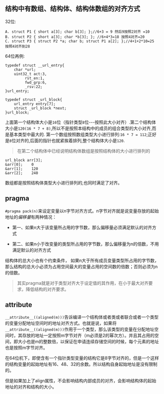 ## 结构中有数组、结构体、结构体数组的对齐方式
32位:
```
A. struct P1 { short a[3]; char b[3]; };//6+3 = 9 然后9按照2对齐 =10
B. struct P2 { short a[3]; char *b[3]; }; //6+4*3=18 按照4对齐=20
C. struct P3 { struct P2 *a; char b; struct P1 a[2]; };//4+1+2*10=25  按照4对齐到28
```
64位再例:
```
typedef struct __url_entry{
	char *url;
	uint32_t act:3,
		 rst_en:1,
		 fwd_grp:6,
		 _rsv:22;
}url_entry;

typedef struct _url_block{
	url_entry entry[7];
	struct _url_block *next;
}url_block;
```
上面第一个结构体大小是`16`位（指针类型`8`位---按照此大小对齐）.第二个结构体大小是`120(16 * 7 + 8)`,所以不是按照本结构中的成员的组合类型的大小对齐,而是基本类型中最大的.
第一个数组按照数组类型大小进行排列:`16 * 7 = 112`;正好是`8`位对齐的,后面的指针也就紧挨着排列,整个结构体大小是`120`.

> 在第二个结构体中已经说明结构体数组是按照结构体的大小进行排列的
```
url_block arr[3];
&arr[0];	0
&arr[1];	120
&arr[2];	240
```
数组都是按照结构体类型大小进行排列的,也同时满足了对齐。

## pragma
`#pragma pack(n)`来设定变量以n字节对齐方式。n字节对齐就是说变量存放的起始地址的$偏移量$有两种情况：
* 第一、如果n大于该变量所占用的字节数，那么偏移量必须满足默认的对齐方式
 
* 第二、如果n小于改变量的类型所占用的字节数，那么偏移量为n的倍数，不用满足默认的对齐方式

结构体的总大小也有个约束条件， 如果n大于所有成员变量类型所占用的字节数，那么结构的总大小必须为占用空间最大的变量占用的空间数的倍数；否则必须为n的倍数。

> 其实pragma就是对于类型对齐大于设定值的其作用，在小于最大对齐要求，降低结构的对齐要求。

## __attribute__
`__attribute__((aligned(m)))`告诉编译一个结构体或者类或者联合或者一个类型的变量分配地址空间时的地址对齐方式。也就是说，如果将`__attribute__((aligned(m)))`作用于一个类型，那么该类型的变量在分配地址空间时，其存放的地址一定按照m字节对齐（m必须是2的幂次方）。并且其占用的空间，即大小也是m的整数倍，以保证在申请连续存储空间的时候，每个元素的地址也是按照m字节对齐。

在64位机下，即使含有一个指针类型变量的结构它是8字节对齐的，但是一个这样的结构变量的起始地址有16、48、32的余数。所以结构自身起始地址是没有限制的。

但是如果加上了align属性，不会影响结构内部成员的对齐，会影响结构体的起始地址的对齐和结构的大小。
